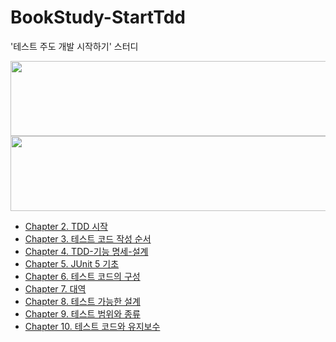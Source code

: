 # BookStudy-StartTdd
'테스트 주도 개발 시작하기' 스터디

<a href="https://github.com/devxb/gitanimals">
  <img src="https://render.gitanimals.org/lines/2jigoo?pet-id=1" width="1000" height="120"/>
  <img src="https://render.gitanimals.org/lines/jonghai?pet-id=2" width="1000" height="120"/>
</a>

- [Chapter 2. TDD 시작](https://github.com/2jigoo/BookStudy-StartTdd/blob/main/docs/02-TDD-시작.md)
- [Chapter 3. 테스트 코드 작성 순서](https://github.com/2jigoo/BookStudy-StartTdd/blob/main/docs/03-TDD-테스트-코드-작성-순서.md)
- [Chapter 4. TDD-기능 명세-설계](https://github.com/2jigoo/BookStudy-StartTdd/blob/main/docs/04-TDD-기능-명세-설계.md)
- [Chapter 5. JUnit 5 기초](https://github.com/2jigoo/BookStudy-StartTdd/blob/main/docs/05-JUnit-5-기초.md)
- [Chapter 6. 테스트 코드의 구성](https://github.com/2jigoo/BookStudy-StartTdd/blob/main/docs/06-테스트-코드의-구성.md)
- [Chapter 7. 대역](https://github.com/2jigoo/BookStudy-StartTdd/blob/main/docs/07-%EB%8C%80%EC%97%AD.md)
- [Chapter 8. 테스트 가능한 설계](https://github.com/2jigoo/BookStudy-StartTdd/blob/main/docs/08-테스트-가능한-설계.md)
- [Chapter 9. 테스트 범위와 종류](https://github.com/2jigoo/BookStudy-StartTdd/blob/main/docs/09-테스트-범위와-종류.md)
- [Chapter 10. 테스트 코드와 유지보수](https://github.com/2jigoo/BookStudy-StartTdd/blob/main/docs/10-테스트-코드와-유지보수.md)
